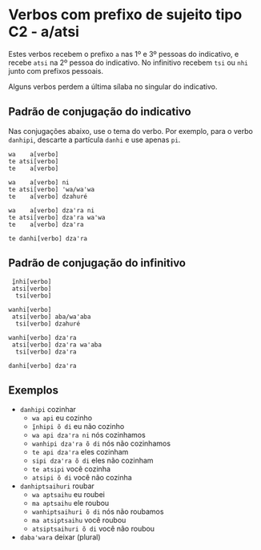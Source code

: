 # Verbos com prefixo de sujeito tipo C2 - a/atsi

Estes verbos recebem o prefixo `a` nas 1º e 3º pessoas do indicativo, e recebe `atsi` na 2º pessoa do indicativo. No infinitivo recebem `tsi` ou `nhi` junto com prefixos pessoais.

Alguns verbos perdem a última sílaba no singular do indicativo.

## Padrão de conjugação do indicativo

Nas conjugações abaixo, use o tema do verbo. Por exemplo, para o verbo `danhipi`, descarte a partícula `danhi` e use apenas `pi`.

```text
wa    a[verbo]
te atsi[verbo]
te    a[verbo]

wa    a[verbo] ni
te atsi[verbo] ꞌwa/waꞌwa
te    a[verbo] dzahuré

wa    a[verbo] dzaꞌra ni
te atsi[verbo] dzaꞌra waꞌwa
te    a[verbo] dzaꞌra

te danhi[verbo] dzaꞌra
```

## Padrão de conjugação do infinitivo

```text
 ĩ̱nhi[verbo]
 atsi[verbo]
  tsi[verbo]

wanhi[verbo]
 atsi[verbo] aba/waꞌaba 
  tsi[verbo] dzahuré 

wanhi[verbo] dzaꞌra
 atsi[verbo] dzaꞌra waꞌaba
  tsi[verbo] dzaꞌra
    
danhi[verbo] dzaꞌra
```

## Exemplos

- `danhipi` cozinhar
  - `wa api` eu cozinho
  - `ĩ̱nhipi õ di` eu não cozinho
  - `wa api dzaꞌra ni` nós cozinhamos
  - `wanhipi dzaꞌra õ di` nós não cozinhamos
  - `te api dzaꞌra` eles cozinham
  - `sipi dzaꞌra õ di` eles não cozinham
  - `te atsipi` você cozinha
  - `atsipi õ di` você não cozinha
- `danhiptsaihuri` roubar
  - `wa aptsaihu` eu roubei
  - `ma aptsaihu` ele roubou
  - `wanhiptsaihuri õ di` nós não roubamos
  - `ma atsiptsaihu` você roubou
  - `atsiptsaihuri õ di` você não roubou
- `dabaꞌwara` deixar (plural)
  
